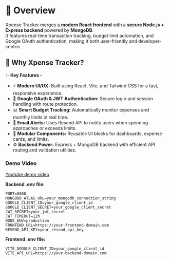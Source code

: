 # 🚀 **Overview**
Xpense Tracker merges a **modern React frontend** with a **secure Node.js + Express backend** powered by **MongoDB**.\
It features real-time transaction tracking, budget limit automation, and Google OAuth authentication, making it both user-friendly and developer-centric.

## 🎯 **Why Xpense Tracker?**
✨ **Key Features -**
- ⚡ **Modern UI/UX:** Built using React, Vite, and Tailwind CSS for a fast, responsive experience.
- 🔐 **Google OAuth & JWT Authentication:** Secure login and session handling with route protection.
- 📊 **Smart Budget Tracking:** Automatically monitor expenses and monthly limits in real time.
- 📧 **Email Alerts:** Uses Resend API to notify users when spending approaches or exceeds limits.
- 🧩 **Modular Components:** Reusable UI blocks for dashboards, expense cards, and limits.
- ⚙️ **Backend Power:** Express + MongoDB backend with efficient API routing and validation utilities.


### Demo Video
[Youtube demo video](https://youtu.be/EbWxfJpA5Bw)


**Backend .env file:**
```
PORT=8000
MONGODB_ATLAS_URL=your_mongodb_connection_string
GOOGLE_CLIENT_ID=your_google_client_id
GOOGLE_CLIENT_SECRET=your_google_client_secret
JWT_SECRET=your_jwt_secret
JWT_TIMEOUT=12h
NODE_ENV=production
FRONTEND_URL=https://your-frontend-domain.com
RESEND_API_KEY=your_resend_api_key
```

**Frontend .env file:**
```
VITE_GOOGLE_CLIENT_ID=your_google_client_id
VITE_API_URL=https://your-backend-domain.com
```
